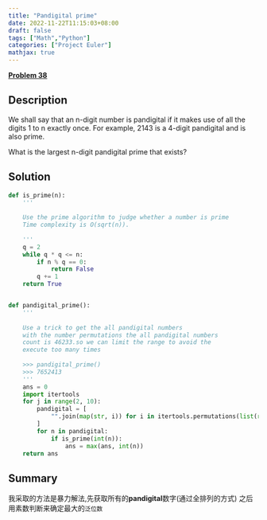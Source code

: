 ```yaml
---
title: "Pandigital prime"
date: 2022-11-22T11:15:03+08:00
draft: false
tags: ["Math","Python"]
categories: ["Project Euler"]
mathjax: true
---
```


[**Problem 38**](https://projecteuler.net/problem=41)

## Description

We shall say that an n-digit number is pandigital if it makes use of all the digits 1 to n exactly once. For example, 2143 is a 4-digit pandigital and is also prime.

What is the largest n-digit pandigital prime that exists?

## Solution

```python
def is_prime(n):
    ''' 
    
    Use the prime algorithm to judge whether a number is prime
    Time complexity is O(sqrt(n)).
    
    '''
    q = 2
    while q * q <= n:
        if n % q == 0:
            return False
        q += 1
    return True


def pandigital_prime():
    ''' 
    
    Use a trick to get the all pandigital numbers
    with the number permutations the all pandigital numbers
    count is 46233.so we can limit the range to avoid the 
    execute too many times
    
    >>> pandigital_prime()
    >>> 7652413
    '''
    ans = 0
    import itertools
    for j in range(2, 10):
        pandigital = [
            "".join(map(str, i)) for i in itertools.permutations(list(range(1, j)))
        ]
        for n in pandigital:
            if is_prime(int(n)):
                ans = max(ans, int(n))
    return ans
```

## Summary

我采取的方法是暴力解法,先获取所有的**pandigital**数字(通过全排列的方式)
之后用素数判断来确定最大的`泛位数`
